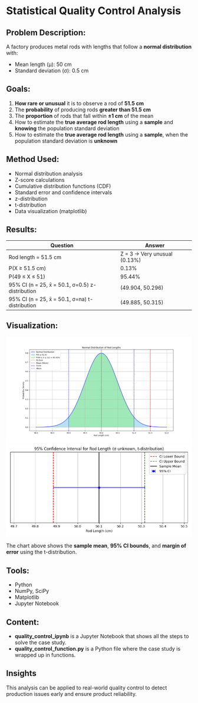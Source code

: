 # Statistical Quality Control Analysis

## Problem Description:
A factory produces metal rods with lengths that follow a **normal distribution** with:
- Mean length (μ): 50 cm
- Standard deviation (σ): 0.5 cm

## Goals:
1. **How rare or unusual** it is to observe a rod of **51.5 cm**
2. The **probability** of producing rods **greater than 51.5 cm**
3. The **proportion** of rods that fall within **±1 cm** of the mean
4. How to estimate the **true average rod length** using a **sample** and **knowing** the population standard deviation
5. How to estimate the **true average rod length** using a **sample**, when the population standard deviation is **unknown**

## Method Used:
- Normal distribution analysis
- Z-score calculations
- Cumulative distribution functions (CDF)
- Standard error and confidence intervals
- z-distribution
- t-distribution
- Data visualization (matplotlib)

## Results:
| Question                                        | Answer |
|-------------------------------------------------|--------|
| Rod length = 51.5 cm                            | Z = 3 → Very unusual (0.13%) |
| P(X ≥ 51.5 cm)                                  | 0.13% |
| P(49 ≤ X ≤ 51)                                  | 95.44% |
| 95% CI (n = 25, x̄ = 50.1, σ=0.5) z-distribution | (49.904, 50.296) |
| 95% CI (n = 25, x̄ = 50.1, σ=na)  t-distribution | (49.885, 50.315) |     


## Visualization:
<img src="normal_distribution_of_rod_lengths.png" alt="Normal Distribution Plot" width="800"/>

<img src="ci_plot_t_distribution.png" alt="95% CI t-distribution" width=800/>

The chart above shows the **sample mean**, **95% CI bounds**, and **margin of error** using the t-distribution.


## Tools:
- Python
- NumPy, SciPy
- Matplotlib
- Jupyter Notebook

## Content:
- **quality_control_ipynb** is a Jupyter Notebook that shows all the steps to solve the case study.
- **quality_control_function.py** is a Python file where the case study is wrapped up in functions.

## Insights

This analysis can be applied to real-world quality control to detect production issues early and ensure product reliability.